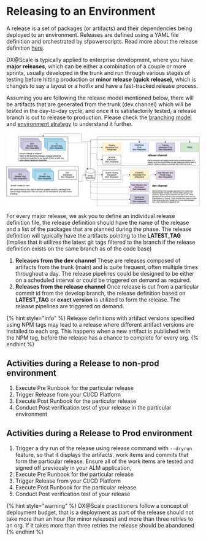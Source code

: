 # Releasing to an Environment

A release is a set of packages \(or artifacts\) and their dependencies being deployed to an environment. Releases are defined using a YAML file definition and orchestrated by sfpowerscripts. Read more about the release definition [here](https://dxatscale.gitbook.io/sfpowerscripts/commands/release).

DX@Scale is typically applied to enterprise development, where you have **major releases**, which can be either a combination of a couple or more sprints, usually developed in the trunk and run through various stages of testing before hitting production or **minor release \(quick release\),** which is changes to say a layout or a hotfix and have a fast-tracked release process.

Assuming you are following the release model mentioned below, there will be artifacts that are generated from the trunk \(dev channel\) which will be tested in the day-to-day cycle, and once it is satisfactorily tested, a release branch is cut to release to production. Please check the [branching model ](../scm/branching-model/)and [environment strategy](../environment/env-strategy.md) to understand it further.

![](../.gitbook/assets/environment-strategy-revised.png)

For every major release, we ask you to define an individual release definition file, the release definition should have the name of the release and a list of the packages that are planned during the phase. The release definition will typically have the artifacts pointing to the **LATEST\_TAG** \(implies that it utilizes the latest git tags filtered to the branch if the release definition exists on the same branch as of the code base\)

1. **Releases from the dev channel** These are releases composed of artifacts from the trunk \(main\) and is quite frequent, often multiple times throughout a day. The release pipelines could be designed to be either on a scheduled interval or could be triggered on demand as required.   
2. **Releases from the release channel** Once release is cut from a particular commit id from the develop branch, the release definition based on **LATEST\_TAG** or **exact version** is utilized to form the release. The release pipelines are triggered on demand.

{% hint style="info" %}
Release definitions with artifact versions specified using NPM tags may lead to a release where different artifact versions are installed to each org. This happens when a new artifact is published with the NPM tag, before the release has a chance to complete for every org.
{% endhint %}

## Activities during a Release to non-prod environment

1. Execute Pre Runbook for the particular release
2. Trigger Release from your CI/CD Platform
3. Execute Post Runbook for the particular release
4. Conduct Post verification test of your release in the particular environment

## Activities during a Release to Prod environment

1. Trigger a dry run of the release using release command with `--dryrun` feature, so that it displays the artifacts, work items and commits that form the particular release. Ensure all of the work items are tested and signed off previously in your ALM application, 
2. Execute Pre Runbook for the particular release
3. Trigger Release from your CI/CD Platform
4. Execute Post Runbook for the particular release
5. Conduct Post verification test of your release

{% hint style="warning" %}
DX@Scale practitioners follow a concept of deployment budget, that is a deployment as part of the release should not take more than an hour \(for minor releases\) and more than three retries to an org. If it takes more than three retries the release should be abandoned
{% endhint %}

